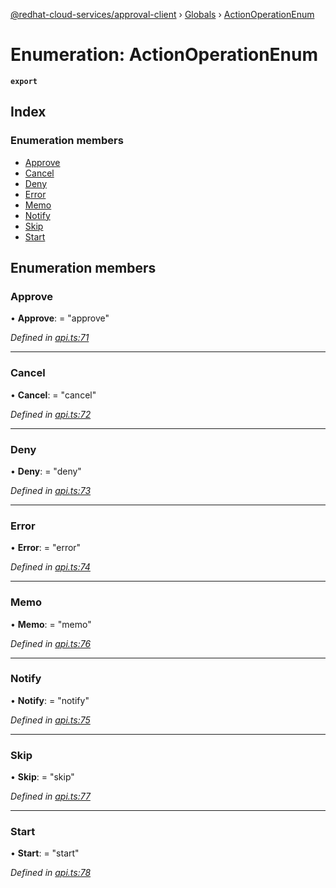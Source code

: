 [@redhat-cloud-services/approval-client](../README.md) › [Globals](../globals.md) › [ActionOperationEnum](actionoperationenum.md)

# Enumeration: ActionOperationEnum

**`export`** 

## Index

### Enumeration members

* [Approve](actionoperationenum.md#approve)
* [Cancel](actionoperationenum.md#cancel)
* [Deny](actionoperationenum.md#deny)
* [Error](actionoperationenum.md#error)
* [Memo](actionoperationenum.md#memo)
* [Notify](actionoperationenum.md#notify)
* [Skip](actionoperationenum.md#skip)
* [Start](actionoperationenum.md#start)

## Enumeration members

###  Approve

• **Approve**: = "approve"

*Defined in [api.ts:71](https://github.com/RedHatInsights/javascript-clients.gi/blob/master/packages/approval/api.ts#L71)*

___

###  Cancel

• **Cancel**: = "cancel"

*Defined in [api.ts:72](https://github.com/RedHatInsights/javascript-clients.gi/blob/master/packages/approval/api.ts#L72)*

___

###  Deny

• **Deny**: = "deny"

*Defined in [api.ts:73](https://github.com/RedHatInsights/javascript-clients.gi/blob/master/packages/approval/api.ts#L73)*

___

###  Error

• **Error**: = "error"

*Defined in [api.ts:74](https://github.com/RedHatInsights/javascript-clients.gi/blob/master/packages/approval/api.ts#L74)*

___

###  Memo

• **Memo**: = "memo"

*Defined in [api.ts:76](https://github.com/RedHatInsights/javascript-clients.gi/blob/master/packages/approval/api.ts#L76)*

___

###  Notify

• **Notify**: = "notify"

*Defined in [api.ts:75](https://github.com/RedHatInsights/javascript-clients.gi/blob/master/packages/approval/api.ts#L75)*

___

###  Skip

• **Skip**: = "skip"

*Defined in [api.ts:77](https://github.com/RedHatInsights/javascript-clients.gi/blob/master/packages/approval/api.ts#L77)*

___

###  Start

• **Start**: = "start"

*Defined in [api.ts:78](https://github.com/RedHatInsights/javascript-clients.gi/blob/master/packages/approval/api.ts#L78)*
